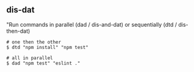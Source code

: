 ## dis-dat

"Run commands in parallel (dad / dis-and-dat) or sequentially (dtd / dis-then-dat)

```
# one then the other
$ dtd "npm install" "npm test"

# all in parallel
$ dad "npm test" "eslint ."
```

